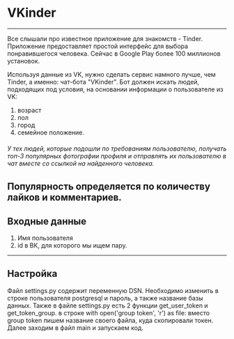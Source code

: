 # VKinder
---
Все слышали про известное приложение для знакомств - Tinder. Приложение предоставляет простой интерфейс для выбора понравившегося человека. Сейчас в Google Play более 100 миллионов установок.

Используя данные из VK, нужно сделать сервис намного лучше, чем Tinder, а именно: чат-бота "VKinder". Бот должен искать людей, подходящих под условия, на основании информации о пользователе из VK:
1. возраст 
2. пол
3. город 
4. семейное положение.

###### У тех людей, которые подошли по требованиям пользователю, получать топ-3 популярных фотографии профиля и отправлять их пользователю в чат вместе со ссылкой на найденного человека.
Популярность определяется по количеству лайков и комментариев.
---
## Входные данные
1. Имя пользователя 
2. id в ВК, для которого мы ищем пару.
---
## Настройка
Файл settings.py содержит переменную DSN. Необходимо изменить в строке пользователя postgresql и пароль, а также название базы данных.
Также в файле settings.py есть 2 функции get_user_token и get_token_group. в строке with open('group token', 'r') as file:
вместо group token пишем название своего файла, куда скопировали токен.
Далее заходим в файл main и запускаем код.

